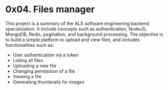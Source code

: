 # 0x04. Files manager

This project is a summary of the ALX software engineering backend specialization. It include concepts such as authentication, NodeJS, MongoDB, Redis, pagination, and background processing. The objective is to build a simple platform to upload and view files, and includes functionalities such as:

- User authentication via a token
- Listing all files
- Uploading a new file
- Changing permission of a file
- Viewing a file
- Generating thumbnails for images


